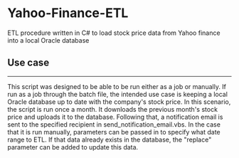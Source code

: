 # Yahoo-Finance-ETL
ETL procedure written in C# to load stock price data from Yahoo finance into a local Oracle database

## Use case
---
This script was designed to be able to be run either as a job or manually.  If run as a job through the batch file, the intended use case is keeping a local Oracle database up to date with the company's stock price.  In this scenario, the script is run once a month.  It downloads the previous month's stock price and uploads it to the database.  Following that, a notification email is sent to the specified recipient in send_notification_email.vbs.  In the case that it is run manually, parameters can be passed in to specify what date range to ETL.  If that data already exists in the database, the "replace" parameter can be added to update this data.